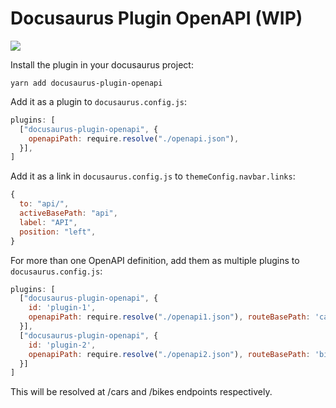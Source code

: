 # Docusaurus Plugin OpenAPI (WIP)

![](https://user-images.githubusercontent.com/4212769/85324376-b9e3d900-b497-11ea-9765-c42a8ad1ff61.png)

Install the plugin in your docusaurus project:
```
yarn add docusaurus-plugin-openapi
```

Add it as a plugin to `docusaurus.config.js`:
```js
plugins: [
  ["docusaurus-plugin-openapi", {
    openapiPath: require.resolve("./openapi.json"),
  }],
]
```

Add it as a link in `docusaurus.config.js` to `themeConfig.navbar.links`:
```js
{
  to: "api/",
  activeBasePath: "api",
  label: "API",
  position: "left",
}
```

For more than one OpenAPI definition, add them as multiple plugins to `docusaurus.config.js`:
```js
plugins: [
  ["docusaurus-plugin-openapi", {
    id: 'plugin-1',
    openapiPath: require.resolve("./openapi1.json"), routeBasePath: 'cars',
  }],
  ["docusaurus-plugin-openapi", {
    id: 'plugin-2',
    openapiPath: require.resolve("./openapi2.json"), routeBasePath: 'bikes',
  }]
]
```
This will be resolved at /cars and /bikes endpoints respectively.
